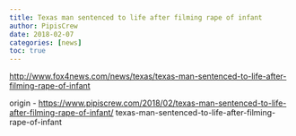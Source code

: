 ```yaml
---
title: Texas man sentenced to life after filming rape of infant
author: PipisCrew
date: 2018-02-07
categories: [news]
toc: true
---
```


http://www.fox4news.com/news/texas/texas-man-sentenced-to-life-after-filming-rape-of-infant

origin - https://www.pipiscrew.com/2018/02/texas-man-sentenced-to-life-after-filming-rape-of-infant/ texas-man-sentenced-to-life-after-filming-rape-of-infant